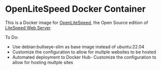 # OpenLiteSpeed Docker Container

This is a Docker image for [OpenLiteSpeed](https://openlitespeed.org/), the Open Source edition of [LiteSpeed Web Server](https://www.litespeedtech.com/products/litespeed-web-server/overview).

To Do:
- Use debian:bullseye-slim as base image instead of ubuntu:22.04
- Customize the configuration to allow for multple websites to be hosted
- Automated deployment to Docker Hub- Customize the configuration to allow for hosting multple sites

